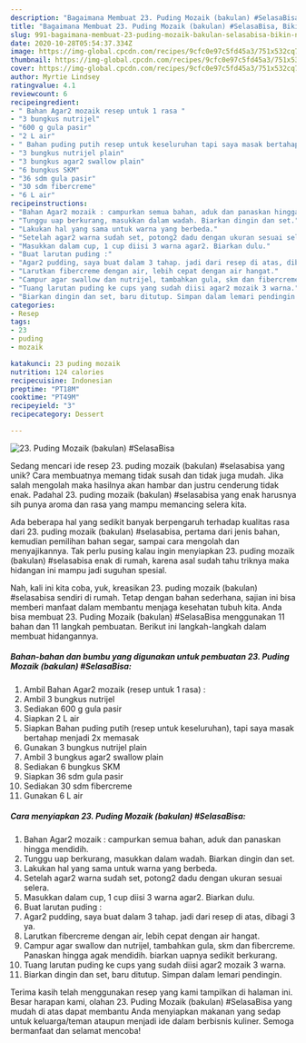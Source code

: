 ```yaml
---
description: "Bagaimana Membuat 23. Puding Mozaik (bakulan) #SelasaBisa, Bikin Ngiler"
title: "Bagaimana Membuat 23. Puding Mozaik (bakulan) #SelasaBisa, Bikin Ngiler"
slug: 991-bagaimana-membuat-23-puding-mozaik-bakulan-selasabisa-bikin-ngiler
date: 2020-10-28T05:54:37.334Z
image: https://img-global.cpcdn.com/recipes/9cfc0e97c5fd45a3/751x532cq70/23-puding-mozaik-bakulan-selasabisa-foto-resep-utama.jpg
thumbnail: https://img-global.cpcdn.com/recipes/9cfc0e97c5fd45a3/751x532cq70/23-puding-mozaik-bakulan-selasabisa-foto-resep-utama.jpg
cover: https://img-global.cpcdn.com/recipes/9cfc0e97c5fd45a3/751x532cq70/23-puding-mozaik-bakulan-selasabisa-foto-resep-utama.jpg
author: Myrtie Lindsey
ratingvalue: 4.1
reviewcount: 6
recipeingredient:
- " Bahan Agar2 mozaik resep untuk 1 rasa "
- "3 bungkus nutrijel"
- "600 g gula pasir"
- "2 L air"
- " Bahan puding putih resep untuk keseluruhan tapi saya masak bertahap menjadi 2x memasak"
- "3 bungkus nutrijel plain"
- "3 bungkus agar2 swallow plain"
- "6 bungkus SKM"
- "36 sdm gula pasir"
- "30 sdm fibercreme"
- "6 L air"
recipeinstructions:
- "Bahan Agar2 mozaik : campurkan semua bahan, aduk dan panaskan hingga mendidih."
- "Tunggu uap berkurang, masukkan dalam wadah. Biarkan dingin dan set."
- "Lakukan hal yang sama untuk warna yang berbeda."
- "Setelah agar2 warna sudah set, potong2 dadu dengan ukuran sesuai selera."
- "Masukkan dalam cup, 1 cup diisi 3 warna agar2. Biarkan dulu."
- "Buat larutan puding :"
- "Agar2 pudding, saya buat dalam 3 tahap. jadi dari resep di atas, dibagi 3 ya."
- "Larutkan fibercreme dengan air, lebih cepat dengan air hangat."
- "Campur agar swallow dan nutrijel, tambahkan gula, skm dan fibercreme. Panaskan hingga agak mendidih. biarkan uapnya sedikit berkurang."
- "Tuang larutan puding ke cups yang sudah diisi agar2 mozaik 3 warna."
- "Biarkan dingin dan set, baru ditutup. Simpan dalam lemari pendingin."
categories:
- Resep
tags:
- 23
- puding
- mozaik

katakunci: 23 puding mozaik 
nutrition: 124 calories
recipecuisine: Indonesian
preptime: "PT18M"
cooktime: "PT49M"
recipeyield: "3"
recipecategory: Dessert

---
```



![23. Puding Mozaik (bakulan) #SelasaBisa](https://img-global.cpcdn.com/recipes/9cfc0e97c5fd45a3/751x532cq70/23-puding-mozaik-bakulan-selasabisa-foto-resep-utama.jpg)

Sedang mencari ide resep 23. puding mozaik (bakulan) #selasabisa yang unik? Cara membuatnya memang tidak susah dan tidak juga mudah. Jika salah mengolah maka hasilnya akan hambar dan justru cenderung tidak enak. Padahal 23. puding mozaik (bakulan) #selasabisa yang enak harusnya sih punya aroma dan rasa yang mampu memancing selera kita.

Ada beberapa hal yang sedikit banyak berpengaruh terhadap kualitas rasa dari 23. puding mozaik (bakulan) #selasabisa, pertama dari jenis bahan, kemudian pemilihan bahan segar, sampai cara mengolah dan menyajikannya. Tak perlu pusing kalau ingin menyiapkan 23. puding mozaik (bakulan) #selasabisa enak di rumah, karena asal sudah tahu triknya maka hidangan ini mampu jadi suguhan spesial.




Nah, kali ini kita coba, yuk, kreasikan 23. puding mozaik (bakulan) #selasabisa sendiri di rumah. Tetap dengan bahan sederhana, sajian ini bisa memberi manfaat dalam membantu menjaga kesehatan tubuh kita. Anda bisa membuat 23. Puding Mozaik (bakulan) #SelasaBisa menggunakan 11 bahan dan 11 langkah pembuatan. Berikut ini langkah-langkah dalam membuat hidangannya.

<!--inarticleads1-->

##### Bahan-bahan dan bumbu yang digunakan untuk pembuatan 23. Puding Mozaik (bakulan) #SelasaBisa:

1. Ambil  Bahan Agar2 mozaik (resep untuk 1 rasa) :
1. Ambil 3 bungkus nutrijel
1. Sediakan 600 g gula pasir
1. Siapkan 2 L air
1. Siapkan  Bahan puding putih (resep untuk keseluruhan), tapi saya masak bertahap menjadi 2x memasak
1. Gunakan 3 bungkus nutrijel plain
1. Ambil 3 bungkus agar2 swallow plain
1. Sediakan 6 bungkus SKM
1. Siapkan 36 sdm gula pasir
1. Sediakan 30 sdm fibercreme
1. Gunakan 6 L air




<!--inarticleads2-->

##### Cara menyiapkan 23. Puding Mozaik (bakulan) #SelasaBisa:

1. Bahan Agar2 mozaik : campurkan semua bahan, aduk dan panaskan hingga mendidih.
1. Tunggu uap berkurang, masukkan dalam wadah. Biarkan dingin dan set.
1. Lakukan hal yang sama untuk warna yang berbeda.
1. Setelah agar2 warna sudah set, potong2 dadu dengan ukuran sesuai selera.
1. Masukkan dalam cup, 1 cup diisi 3 warna agar2. Biarkan dulu.
1. Buat larutan puding :
1. Agar2 pudding, saya buat dalam 3 tahap. jadi dari resep di atas, dibagi 3 ya.
1. Larutkan fibercreme dengan air, lebih cepat dengan air hangat.
1. Campur agar swallow dan nutrijel, tambahkan gula, skm dan fibercreme. Panaskan hingga agak mendidih. biarkan uapnya sedikit berkurang.
1. Tuang larutan puding ke cups yang sudah diisi agar2 mozaik 3 warna.
1. Biarkan dingin dan set, baru ditutup. Simpan dalam lemari pendingin.




Terima kasih telah menggunakan resep yang kami tampilkan di halaman ini. Besar harapan kami, olahan 23. Puding Mozaik (bakulan) #SelasaBisa yang mudah di atas dapat membantu Anda menyiapkan makanan yang sedap untuk keluarga/teman ataupun menjadi ide dalam berbisnis kuliner. Semoga bermanfaat dan selamat mencoba!

